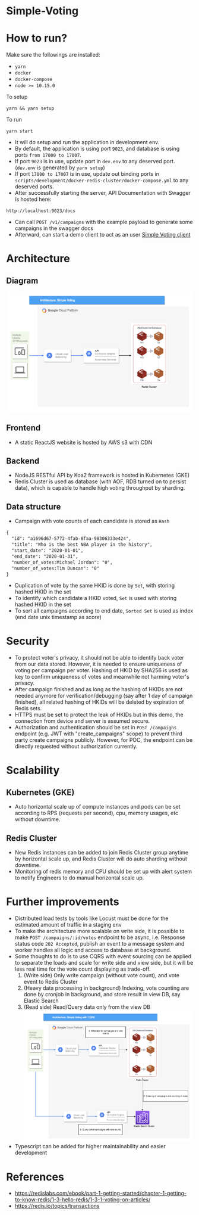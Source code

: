 # Simple-Voting

# How to run?
Make sure the followings are installed: 
- `yarn`
- `docker`
- `docker-compose`
- `node >= 10.15.0`

To setup
```
yarn && yarn setup
```

To run
```
yarn start
```

- It will do setup and run the application in development env.
- By default, the application is using port `9023`, and database is using ports `from 17000 to 17007`.
- If port `9023` is in use, update port in `dev.env` to any deserved port. (`dev.env` is generated by `yarn setup`)
- If port `17000 to 17007` is in use, update out binding ports in `scripts/development/docker-redis-cluster/docker-compose.yml` to any deserved ports.
- After successfully starting the server, API Documentation with Swagger is hosted here: 
```
http://localhost:9023/docs
```
- Can call `POST /v1/campaigns` with the example payload to generate some campaigns in the swagger docs
- Afterward, can start a demo client to act as an user [Simple Voting client](https://github.com/Duncan00/simple-voting-client)

# Architecture
## Diagram
![simple_voting_architecture](https://github.com/Duncan00/simple-voting/blob/master/docs/simple_voting_architecture.png)

## Frontend
- A static ReactJS website is hosted by AWS s3 with CDN

## Backend
- NodeJS RESTful API by Koa2 framework is hosted in Kubernetes (GKE)
- Redis Cluster is used as database (with AOF, RDB turned on to persist data), which is capable to handle high voting throughput by sharding.

## Data structure
- Campaign with vote counts of each candidate is stored as `Hash`
```
{
  "id": "a1696d67-5772-4fab-8faa-98306333e424",
  "title": "Who is the best NBA player in the history",
  "start_date": "2020-01-01",
  "end_date": "2020-01-31",
  "number_of_votes:Michael Jordan": "0",
  "number_of_votes:Tim Duncan": "0"
}
``` 

- Duplication of vote by the same HKID is done by `Set`, with storing hashed HKID in the set
- To identify which candidate a HKID voted, `Set` is used with storing hashed HKID in the set
- To sort all campaigns according to end date, `Sorted Set` is used as index (end date unix timestamp as score) 

# Security
- To protect voter's privacy, it should not be able to identify back voter from our data stored. However, it is needed to ensure uniqueness of voting per campaign per voter. Hashing of HKID by SHA256 is used as key to confirm uniqueness of votes and meanwhile not harming voter's privacy.
- After campaign finished and as long as the hashing of HKIDs are not needed anymore for verification/debugging (say after 1 day of campaign finished), all related hashing of HKIDs will be deleted by expiration of Redis sets.
- HTTPS must be set to protect the leak of HKIDs but in this demo, the connection from device and server is assumed secure.
- Authorization and authentication should be set in `POST /campaigns` endpoint (e.g. JWT with "create_campaigns" scope) to prevent third party create campaigns publicly. However, for POC, the endpoint can be directly requested without authorization currently.

# Scalability
## Kubernetes (GKE)
- Auto horizontal scale up of compute instances and pods can be set according to RPS (requests per second), cpu, memory usages, etc without downtime.

## Redis Cluster 
- New Redis instances can be added to join Redis Cluster group anytime by horizontal scale up, and Redis Cluster will do auto sharding without downtime.
- Monitoring of redis memory and CPU should be set up with alert system to notify Engineers to do manual horizontal scale up.

# Further improvements
- Distributed load tests by tools like Locust must be done for the estimated amount of traffic in a staging env
- To make the architecture more scalable on write side, it is possible to make `POST /campaigns/:id/votes` endpoint to be async, i.e. Response status code `202 Accepted`, publish an event to a message system and worker handles all logic and access to database at background. 
- Some thoughts to do is to use CQRS with event sourcing can be applied to separate the loads and scale for write side and view side, but it will be less real time for the vote count displaying as trade-off. 
  1. (Write side) Only write campaign (without vote count), and vote event to Redis Cluster
  2. (Heavy data processing in background) Indexing, vote counting are done by cronjob in background, and store result in view DB, say Elastic Search
  3. (Read side) Read/Query data only from the view DB
![simple_voting_architecture](https://github.com/Duncan00/simple-voting/blob/master/docs/simple_voting_architecture_with_cqrs.png)
- Typescript can be added for higher maintainability and easier development

# References
- https://redislabs.com/ebook/part-1-getting-started/chapter-1-getting-to-know-redis/1-3-hello-redis/1-3-1-voting-on-articles/
- https://redis.io/topics/transactions
